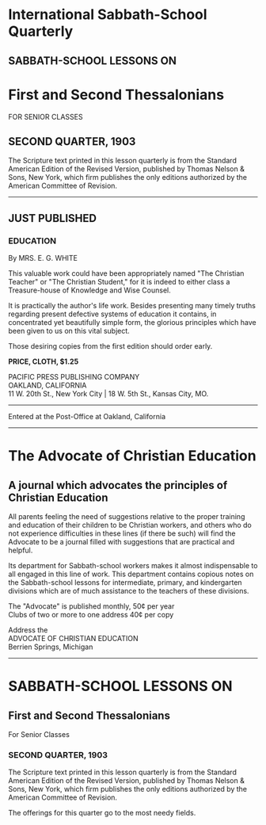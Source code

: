 # International Sabbath-School Quarterly

## SABBATH-SCHOOL LESSONS ON

# First and Second Thessalonians
FOR SENIOR CLASSES

## SECOND QUARTER, 1903

The Scripture text printed in this lesson quarterly is from the Standard American Edition of the Revised Version, published by Thomas Nelson & Sons, New York, which firm publishes the only editions authorized by the American Committee of Revision.

---

## JUST PUBLISHED

### EDUCATION

By MRS. E. G. WHITE

This valuable work could have been appropriately named "The Christian Teacher" or "The Christian Student," for it is indeed to either class a Treasure-house of Knowledge and Wise Counsel.

It is practically the author's life work. Besides presenting many timely truths regarding present defective systems of education it contains, in concentrated yet beautifully simple form, the glorious principles which have been given to us on this vital subject.

Those desiring copies from the first edition should order early.

**PRICE, CLOTH, $1.25**

PACIFIC PRESS PUBLISHING COMPANY  
OAKLAND, CALIFORNIA  
11 W. 20th St., New York City | 18 W. 5th St., Kansas City, MO.

---

Entered at the Post-Office at Oakland, California

---

# The Advocate of Christian Education

## A journal which advocates the principles of Christian Education

All parents feeling the need of suggestions relative to the proper training and education of their children to be Christian workers, and others who do not experience difficulties in these lines (if there be such) will find the Advocate to be a journal filled with suggestions that are practical and helpful.

Its department for Sabbath-school workers makes it almost indispensable to all engaged in this line of work. This department contains copious notes on the Sabbath-school lessons for intermediate, primary, and kindergarten divisions which are of much assistance to the teachers of these divisions.

The "Advocate" is published monthly, 50¢ per year  
Clubs of two or more to one address 40¢ per copy

Address the  
ADVOCATE OF CHRISTIAN EDUCATION  
Berrien Springs, Michigan

---

# SABBATH-SCHOOL LESSONS ON

## First and Second Thessalonians
For Senior Classes

### SECOND QUARTER, 1903

The Scripture text printed in this lesson quarterly is from the Standard American Edition of the Revised Version, published by Thomas Nelson & Sons, New York, which firm publishes the only editions authorized by the American Committee of Revision.

The offerings for this quarter go to the most needy fields.